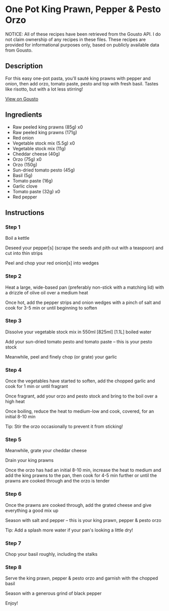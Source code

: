 # One Pot King Prawn, Pepper & Pesto Orzo

NOTICE: All of these recipes have been retrieved from the Gousto API. I do not claim ownership of any recipes in these files. These recipes are provided for informational purposes only, based on publicly available data from Gousto.

## Description

For this easy one-pot pasta, you'll sauté king prawns with pepper and onion, then add orzo, tomato paste, pesto and top with fresh basil. Tastes like risotto, but with a lot less stirring! 

[View on Gousto](https://www.gousto.co.uk/recipes/cookbook/one-pot-king-prawn-red-pepper-pesto-orzo)

## Ingredients

- Raw peeled king prawns (85g) x0
- Raw peeled king prawns (171g)
- Red onion
- Vegetable stock mix (5.5g) x0
- Vegetable stock mix (11g)
- Cheddar cheese (40g)
- Orzo (75g) x0
- Orzo (150g)
- Sun-dried tomato pesto (45g)
- Basil (5g)
- Tomato paste (16g)
- Garlic clove
- Tomato paste (32g) x0
- Red pepper

## Instructions


### Step 1

Boil a kettle

Deseed your pepper[s]<span class="text-danger"> </span>(scrape the seeds and pith out with a teaspoon) and cut into thin strips

Peel and chop your red onion[s] into wedges


### Step 2

Heat a large, wide-based pan (preferably non-stick with a matching lid) with a drizzle of olive oil over a medium heat

Once hot, add the pepper strips and onion wedges with a pinch of salt and cook for 3-5 min or until beginning to soften


### Step 3

Dissolve your vegetable stock mix in 550ml <span class="text-purple">[825ml]</span> <span class="text-danger">[1.1L]</span> boiled water

Add your sun-dried tomato pesto and tomato paste – this is your pesto stock

Meanwhile, peel and finely chop (or grate) your garlic


### Step 4

Once the vegetables have started to soften, add the chopped garlic and cook for 1 min or until fragrant

Once fragrant, add your orzo and pesto stock and bring to the boil over a high heat

Once boiling, reduce the heat to medium-low and cook, covered, for an initial 8-10 min

Tip: Stir the orzo occasionally to prevent it from sticking!


### Step 5

Meanwhile, grate your cheddar cheese

Drain your king prawns

Once the orzo has had an initial 8-10 min, increase the heat to medium and add the king prawns to the pan, then cook for 4-5 min further or until the prawns are cooked through and the orzo is tender


### Step 6

Once the prawns are cooked through, add the grated cheese and give everything a good mix up

Season with salt and pepper – this is your king prawn, pepper & pesto orzo

Tip: Add a splash more water if your pan's looking a little dry!


### Step 7

Chop your basil roughly, including the stalks

### Step 8

Serve the king prawn, pepper & pesto orzo and garnish with the chopped basil

Season with a generous grind of black pepper

Enjoy!

